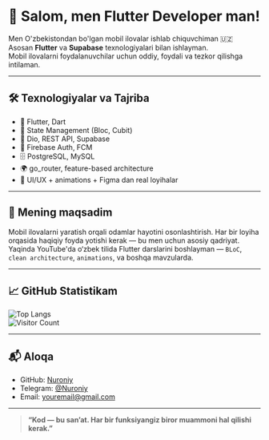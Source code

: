 # 👋 Salom, men Flutter Developer man!

Men O'zbekistondan bo'lgan mobil ilovalar ishlab chiquvchiman 🇺🇿  
Asosan **Flutter** va **Supabase** texnologiyalari bilan ishlayman.  
Mobil ilovalarni foydalanuvchilar uchun oddiy, foydali va tezkor qilishga intilaman.

---

## 🛠️ Texnologiyalar va Tajriba

- 💙 Flutter, Dart
- 🧰 State Management (Bloc, Cubit)
- 📡 Dio, REST API, Supabase
- 🔐 Firebase Auth, FCM
- 🗄️ PostgreSQL, MySQL
- 🌍 go_router, feature-based architecture
- 🎨 UI/UX + animations + Figma dan real loyihalar

---

## 🎯 Mening maqsadim

Mobil ilovalarni yaratish orqali odamlar hayotini osonlashtirish. Har bir loyiha orqasida haqiqiy foyda yotishi kerak — bu men uchun asosiy qadriyat.  
Yaqinda YouTube'da o‘zbek tilida Flutter darslarini boshlayman — `BLoC`, `clean architecture`, `animations`, va boshqa mavzularda.

---

## 📈 GitHub Statistikam

![Top Langs](https://github-readme-stats.vercel.app/api/top-langs/?username=Nuroniy&layout=compact&langs_count=8&theme=dark)  
![Visitor Count](https://visitor-badge.glitch.me/badge?page_id=Nuroniy.Nuroniy)

---

## 📬 Aloqa

- GitHub: [Nuroniy](https://github.com/Nuroniy)
- Telegram: [@Nuroniy](https://t.me/Nuroniy)
- Email: youremail@gmail.com

---

> **“Kod — bu san’at. Har bir funksiyangiz biror muammoni hal qilishi kerak.”**
